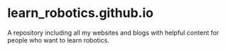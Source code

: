 # learn_robotics.github.io
A repository including all my websites and blogs with helpful content for people who want to learn robotics.
